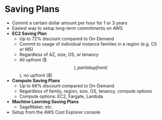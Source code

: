 # Saving Plans

- Commit a certain dollar amount per hour for 1 or 3 years
- Easiest way to setup long-term commitments on AWS
- **EC2 Saving Plan**
    - Up to 72% discount compared to On-Demand
    - Commit to usage of individual instance families in a region (e.g. C5 or M5)
    - Regardless of AZ, size, OS, or tenancy
    - All upfront ($$$), partial upfront ($$), no upfront ($)
- **Compute Saving Plans**
    - Up to 66% discount compared to On-Demand
    - Regardless of family, region, size, OS, tenancy, compute options
    - Compute options: EC2, Fargate, Lambda
- **Machine Laerning Saving Plans**
    - SageMaker, etc.
- Setup from the AWS Cost Explorer console
